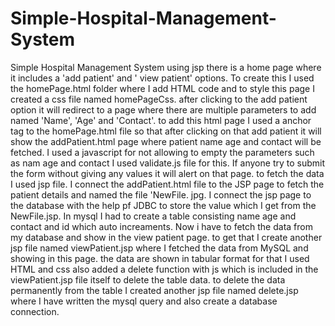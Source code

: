 # Simple-Hospital-Management-System
Simple Hospital Management System using jsp
there is a home page where it includes a 'add patient' and ' view patient' options. To create this I used the homePage.html folder where I add HTML code and to style this page I created a css file named homePageCss.
after clicking to the add patient option it will redirect to a page where there are multiple parameters to add named 'Name', 'Age' and 'Contact'. 
to add this html page I used a anchor tag to the homePage.html file so that after clicking on that add patient it will show the addPatient.html page where patient name age and contact will be fetched. 
I used a javascript for not allowing to empty the parameters such as nam age and contact I used validate.js file for this. If anyone try to submit the form without giving any values it will alert on that page.
to fetch the data I used jsp file. I connect the addPatient.html file to the JSP page to fetch the patient details and named the file 'NewFile. jpg.
I connect the jsp page to the database with the help pf JDBC to store the value which I get from the NewFile.jsp. In mysql I had to create a table consisting name age and contact and id which auto increaments.
Now i have to fetch the data from my database and show in the view patient page. to get that I create another jsp file named viewPatient.jsp where I fetched the data from MySQL and showing in this page. the data are shown in tabular format for that I used HTML and css also added a delete function with js which is included in the viewPatient.jsp file itself to delete the table data.
to delete the data permanently from the table I created another jsp file named delete.jsp where I have written the mysql query and also create a database connection.
